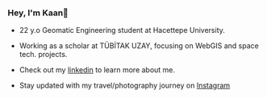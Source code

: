 ### Hey, I'm Kaan👋 

- 22 y.o Geomatic Engineering student at Hacettepe University.
- Working as a scholar at TÜBİTAK UZAY, focusing on WebGIS and space tech. projects.

- Check out my [linkedin](https://www.linkedin.com/in/kaanklcrsln/) to learn more about me.
- Stay updated with my travel/photography journey on [Instagram](https://www.instagram.com/kaanklcrsln)
